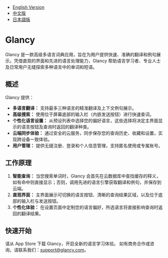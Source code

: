 - [English Version](README.md)
- [中文版](README_zh.md)
- [日本語版](README_ja.md)

# Glancy

Glancy 是一款高级多语言词典应用，旨在为用户提供快速、准确的翻译和例句展示。凭借直观的界面和先进的语言处理能力，Glancy 帮助语言学习者、专业人士及日常用户无缝探索多种语言中的单词和短语。

## 概述

Glancy 提供：
- **多语言翻译：** 支持最多三种语言的精准翻译及上下文例句展示。
- **高级搜索：** 使用位于屏幕底部的输入栏（内嵌发送按钮）进行快速查词。
- **个性化语言设置：** 从预设列表中选择您的偏好语言，这些选择将决定主界面显示的语言按钮及查询时返回的翻译种类。
- **云端同步体验：** 通过安全的云服务，同步保存您的查询历史、收藏和设置，实现跨设备一致体验。
- **用户管理：** 提供无缝注册、登录和个人信息管理，支持匿名使用或专属账号。

## 工作原理

1. **智能查询：**
   当您搜索单词时，Glancy 会首先在云数据库中查找缓存的释义，如有命中则直接显示；否则，调用先进的语言引擎获取翻译和例句，并保存到云端。
2. **直观界面：**
   主界面展示可切换的语言按钮、清晰的查询结果区域，以及位于底部的输入栏与发送按钮。
3. **个性化体验：**
   在设置页面中定制您的语言偏好，所选语言将直接影响查询时返回的翻译结果。

## 快速开始

请从 App Store 下载 Glancy，开启全新的语言学习体验。
如有商务合作或咨询，请联系我们：[support@glancy.com](mailto:support@glancy.com)。

